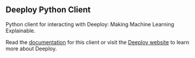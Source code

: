 ## Deeploy Python Client

Python client for interacting with Deeploy: Making Machine Learning Explainable.

Read the [documentation](https://deeploy-ml.gitlab.io/deeploy-python-client/) for this client or visit the [Deeploy website](https://deeploy.ml) to learn more about Deeploy.